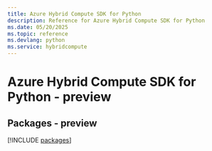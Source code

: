 ```yaml
---
title: Azure Hybrid Compute SDK for Python
description: Reference for Azure Hybrid Compute SDK for Python
ms.date: 05/20/2025
ms.topic: reference
ms.devlang: python
ms.service: hybridcompute
---
```

# Azure Hybrid Compute SDK for Python - preview
## Packages - preview
[!INCLUDE [packages](hybrid-compute-index.md)]